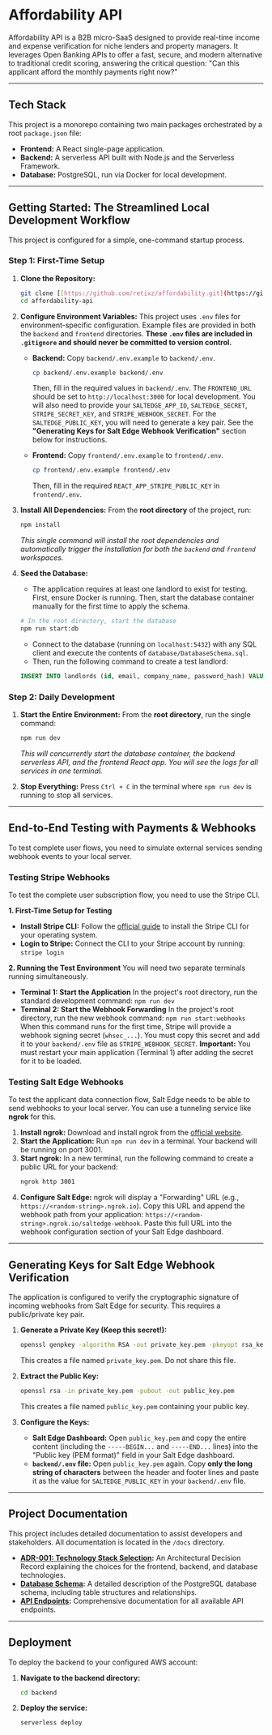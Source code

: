 # Affordability API

Affordability API is a B2B micro-SaaS designed to provide real-time income and expense verification for niche lenders and property managers. It leverages Open Banking APIs to offer a fast, secure, and modern alternative to traditional credit scoring, answering the critical question: "Can this applicant afford the monthly payments right now?"

---

## Tech Stack

This project is a monorepo containing two main packages orchestrated by a root `package.json` file:

* **Frontend:** A React single-page application.
* **Backend:** A serverless API built with Node.js and the Serverless Framework.
* **Database:** PostgreSQL, run via Docker for local development.

---

## Getting Started: The Streamlined Local Development Workflow

This project is configured for a simple, one-command startup process.

### Step 1: First-Time Setup

1.  **Clone the Repository:**
    ```bash
    git clone [[https://github.com/retixz/affordability.git](https://github.com/retixz/affordability.git)]
    cd affordability-api
    ```

2.  **Configure Environment Variables:**
    This project uses `.env` files for environment-specific configuration. Example files are provided in both the `backend` and `frontend` directories. **These `.env` files are included in `.gitignore` and should never be committed to version control.**

    * **Backend:** Copy `backend/.env.example` to `backend/.env`.
        ```bash
        cp backend/.env.example backend/.env
        ```
        Then, fill in the required values in `backend/.env`. The `FRONTEND_URL` should be set to `http://localhost:3000` for local development. You will also need to provide your `SALTEDGE_APP_ID`, `SALTEDGE_SECRET`, `STRIPE_SECRET_KEY`, and `STRIPE_WEBHOOK_SECRET`. For the `SALTEDGE_PUBLIC_KEY`, you will need to generate a key pair. See the **"Generating Keys for Salt Edge Webhook Verification"** section below for instructions.

    * **Frontend:** Copy `frontend/.env.example` to `frontend/.env`.
        ```bash
        cp frontend/.env.example frontend/.env
        ```
        Then, fill in the required `REACT_APP_STRIPE_PUBLIC_KEY` in `frontend/.env`.

3.  **Install All Dependencies:**
    From the **root directory** of the project, run:
    ```bash
    npm install
    ```
    *This single command will install the root dependencies and automatically trigger the installation for both the `backend` and `frontend` workspaces.*

4.  **Seed the Database:**
    * The application requires at least one landlord to exist for testing. First, ensure Docker is running. Then, start the database container manually for the first time to apply the schema.
    ```bash
    # In the root directory, start the database
    npm run start:db
    ```
    * Connect to the database (running on `localhost:5432`) with any SQL client and execute the contents of `database/DatabaseSchema.sql`.
    * Then, run the following command to create a test landlord:
    ```sql
    INSERT INTO landlords (id, email, company_name, password_hash) VALUES (1, 'test@landlord.com', 'Test Properties Inc.', 'some_dummy_hash');
    ```

### Step 2: Daily Development

1.  **Start the Entire Environment:**
    From the **root directory**, run the single command:
    ```bash
    npm run dev
    ```
    *This will concurrently start the database container, the backend serverless API, and the frontend React app. You will see the logs for all services in one terminal.*

2.  **Stop Everything:**
    Press `Ctrl + C` in the terminal where `npm run dev` is running to stop all services.

---

## End-to-End Testing with Payments & Webhooks
To test complete user flows, you need to simulate external services sending webhook events to your local server.

### Testing Stripe Webhooks
To test the complete user subscription flow, you need to use the Stripe CLI.

**1. First-Time Setup for Testing**
* **Install Stripe CLI:** Follow the [official guide](https://stripe.com/docs/stripe-cli) to install the Stripe CLI for your operating system.
* **Login to Stripe:** Connect the CLI to your Stripe account by running: `stripe login`

**2. Running the Test Environment**
You will need two separate terminals running simultaneously.

* **Terminal 1: Start the Application**
    In the project's root directory, run the standard development command: `npm run dev`
* **Terminal 2: Start the Webhook Forwarding**
    In the project's root directory, run the new webhook command: `npm run start:webhooks`
    When this command runs for the first time, Stripe will provide a webhook signing secret (`whsec_...`). You must copy this secret and add it to your `backend/.env` file as `STRIPE_WEBHOOK_SECRET`. **Important:** You must restart your main application (Terminal 1) after adding the secret for it to be loaded.

### Testing Salt Edge Webhooks
To test the applicant data connection flow, Salt Edge needs to be able to send webhooks to your local server. You can use a tunneling service like **ngrok** for this.

1.  **Install ngrok:** Download and install ngrok from the [official website](https://ngrok.com/download).
2.  **Start the Application:** Run `npm run dev` in a terminal. Your backend will be running on port 3001.
3.  **Start ngrok:** In a new terminal, run the following command to create a public URL for your backend:
    ```bash
    ngrok http 3001
    ```
4.  **Configure Salt Edge:** ngrok will display a "Forwarding" URL (e.g., `https://<random-string>.ngrok.io`). Copy this URL and append the webhook path from your application: `https://<random-string>.ngrok.io/saltedge-webhook`. Paste this full URL into the webhook configuration section of your Salt Edge dashboard.

---

## Generating Keys for Salt Edge Webhook Verification

The application is configured to verify the cryptographic signature of incoming webhooks from Salt Edge for security. This requires a public/private key pair.

1.  **Generate a Private Key (Keep this secret!):**
    ```bash
    openssl genpkey -algorithm RSA -out private_key.pem -pkeyopt rsa_keygen_bits:2048
    ```
    This creates a file named `private_key.pem`. Do not share this file.

2.  **Extract the Public Key:**
    ```bash
    openssl rsa -in private_key.pem -pubout -out public_key.pem
    ```
    This creates a file named `public_key.pem` containing your public key.

3.  **Configure the Keys:**
    * **Salt Edge Dashboard:** Open `public_key.pem` and copy the entire content (including the `-----BEGIN...` and `-----END...` lines) into the "Public key (PEM format)" field in your Salt Edge dashboard.
    * **`backend/.env` file:** Open `public_key.pem` again. Copy **only the long string of characters** between the header and footer lines and paste it as the value for `SALTEDGE_PUBLIC_KEY` in your `backend/.env` file.

---

## Project Documentation

This project includes detailed documentation to assist developers and stakeholders. All documentation is located in the `/docs` directory.

-   **[ADR-001: Technology Stack Selection](./docs/ADR-001_Tech_Stack.md):** An Architectural Decision Record explaining the choices for the frontend, backend, and database technologies.
-   **[Database Schema](./docs/Database_Schema.md):** A detailed description of the PostgreSQL database schema, including table structures and relationships.
-   **[API Endpoints](./docs/API_Endpoints.md):** Comprehensive documentation for all available API endpoints.

---

## Deployment

To deploy the backend to your configured AWS account:

1.  **Navigate to the backend directory:**
    ```bash
    cd backend
    ```
2.  **Deploy the service:**
    ```bash
    serverless deploy
    ```